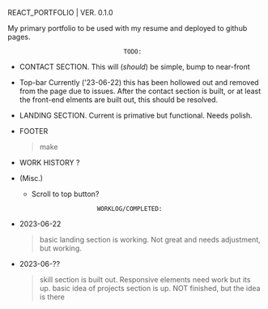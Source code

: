 REACT_PORTFOLIO | VER. 0.1.0

My primary portfolio to be used with my resume and deployed to github pages.


                                    TODO: 

* CONTACT SECTION.
     This will (*should*) be simple, bump to near-front 

* Top-bar
    Currently ('23-06-22) this has been hollowed out and removed from the 
    page due to issues. After the contact section is built, or at least the 
    front-end elments are built out, this should be resolved.

* LANDING SECTION. 
    Current is primative but functional. Needs polish.

* FOOTER
    >make

* WORK HISTORY
    ?


* (Misc.)
    * Scroll to top button?




                            WORKLOG/COMPLETED:

* 2023-06-22
    >basic landing section is working. Not great and needs adjustment,
     but working.

* 2023-06-??
    >skill section is built out. Responsive elements need work but its up.
    >basic idea of projects section is up. NOT finished, but the idea is there

